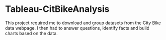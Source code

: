 # Tableau-CitBikeAnalysis
This project required me to download and group datasets from the City Bike data webpage.  I then had to answer questions, identify facts and build charts based on the data.
